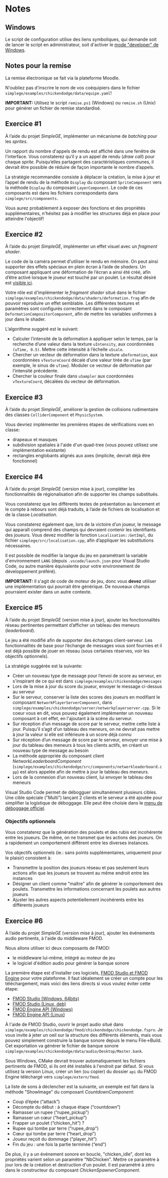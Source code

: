 # Notes

## Windows

Le script de configuration utilise des liens symboliques, qui demande soit de lancer le script en administrateur, soit d'activer le [mode "developer" de Windows](https://www.ghacks.net/2016/12/04/windows-10-creators-update-symlinks-without-elevation/).

## Notes pour la remise

La remise électronique se fait via la plateforme Moodle.

N'oubliez pas d'inscrire le nom de vos coéquipiers dans le fichier `simplege/examples/chickendodge/data/equipe.yaml`!

**IMPORTANT:** Utilisez le script `remise.ps1` (Windows) ou `remise.sh` (Unix) pour générer un fichier de remise standardisé.

## Exercice #1

À l’aide du projet *SimpleGE*, implémenter un mécanisme de *batching* pour les *sprites*.

Un rapport du nombre d'appels de rendu est affiché dans une fenêtre de l'interface. Vous constaterez qu’il y a un appel de rendu (*draw call*) pour chaque *sprite*. Puisqu’elles partagent des caractéristiques communes, il devrait être possible de réduire de façon importante le nombre d’appels.

La stratégie recommandée consiste à déplacer la création, la mise à jour et l’appel de rendu de la méthode `Display` du composant `SpriteComponent` vers la méthode `Display` du composant `LayerComponent`. Le code de ces composants est dans les fichiers correspondants dans `simplege/src/components`.

Vous aurez probablement à exposer des fonctions et des propriétés supplémentaires, n'hésitez pas à modifier les structures déjà en place pour atteindre l'objectif!

## Exercice #2

À l’aide du projet *SimpleGE*, implémenter un effet visuel avec un *fragment shader*.

Le code de la caméra permet d'utiliser le rendu en mémoire. On peut ainsi supporter des effets spéciaux en plein écran à l’aide de *shaders*. Un composant appliquant une déformation de l’écran a ainsi été créé, afin d’être activé lorsque le joueur est touché par un poulet. Le résultat désiré est [visible ici](https://youtu.be/tauWfnZkD-c).

Votre rôle est d’implémenter le *fragment shader* situé dans le fichier `simplege/examples/chickendodge/data/shaders/deformation.frag` afin de pouvoir reproduire un effet semblable. Les différentes textures et paramètres sont configurés correctement dans le composant `DeformationCompositorComponent`, afin de mettre les variables uniformes à jour dans le shader.

L’algorithme suggéré est le suivant:
* Calculer l’intensité de la déformation à appliquer selon le temps, par la recherche d’une valeur dans la texture `uIntensity`, aux coordonnées `(uTime, 0.5)`. Mettre cette intensité à l’échelle `uScale`.
* Chercher un vecteur de déformation dans la texture `uDeformation`, aux coordonnées `vTextureCoord` décalé d’une valeur tirée de `uTime` (par exemple, le sinus de `uTime`). Moduler ce vecteur de déformation par l’intensité précédente.
* Chercher la couleur finale dans `uSampler` aux coordonnées `vTextureCoord`, décalées du vecteur de déformation.

## Exercice #3

À l’aide du projet *SimpleGE*, améliorer la gestion de collisions rudimentaire des classes `ColliderComponent` et `PhysicSystem`.

Vous devriez implémenter les premières étapes de vérifications vues en classe:
- drapeaux et masques
- subdivision spatiales à l'aide d'un quad-tree (vous pouvez utilisez une implémentation existante)
- rectangles englobants alignés aux axes (implicite, devrait déjà être fonctionnel)

## Exercice #4

À l’aide du projet *SimpleGE* (version mise à jour), compléter les fonctionnalités de régionalisation afin de supporter les champs substitués.

Vous constaterez que les différents textes de présentation au lancement et le compte à rebours sont déjà traduits, à l’aide de fichiers de localisation et de la classe *Localisation*.

Vous constaterez également que, lors de la victoire d’un joueur, le message qui apparaît comprend des champs qui devraient contenir les identifiants des joueurs. Vous devez modifier la fonction `Localisation::GetImpl`, du fichier `simplege/src/localisation.cpp`, afin d’appliquer les substitutions nécessaires.

Il est possible de modifier la langue du jeu en paramétrant la variable d'environnement `LANG` (depuis `.vscode/launch.json` pour Visual Studio Code, ou autre manière équivalente pour votre environnement de développement préféré).

**IMPORTANT:** Il s'agit de code de moteur de jeu, donc vous **devez** utiliser une implémentation qui pourrait être générique. De nouveaux champs pourraient exister dans un autre contexte.

## Exercice #5

À l’aide du projet *SimpleGE* (version mise à jour), ajouter les fonctionnalités réseau pertinentes permettant d’afficher un tableau des meneurs (*leaderboard*).

Le jeu a été modifié afin de supporter des échanges client-serveur. Les fonctionnalités de base pour l’échange de messages vous sont fournies et il est déjà possible de jouer en réseau (sous certaines réserves, voir les objectifs optionnels).

La stratégie suggérée est la suivante:
- Créer un nouveau type de message pour l’envoi de score au serveur, en s'inspirant de ce qui est dans `simplege/examples/chickendodge/messages`
- Lors de la mise à jour du score du joueur, envoyer le message ci-dessus au serveur
- Sur le serveur, conserver la liste des scores des joueurs en modifiant le composant `NetworkPlayerServerComponent`, dans `simplege/examples/chickendodge/server/networkplayerserver.cpp`. Si le coeur vous en dit, vous pouvez également implémenter un nouveau composant à cet effet, en l'ajoutant à la scène du serveur.
- Sur réception d’un message de score par le serveur, mettre cette liste à jour. Puisqu’il s’agit d’un tableau des meneurs, on ne devrait pas mettre à jour la valeur si elle est inférieure à un score déjà connu
- Sur réception d’un message de score par le serveur, envoyer une mise à jour du tableau des meneurs à tous les clients actifs, en créant un nouveau type de message au besoin
- La méthode appropriée du composant client *NetworkLeaderboardComponent* (`simplege/examples/chickendodge/src/components/networkleaderboard.cpp`) est alors appelée afin de mettre à jour le tableau des meneurs.
- Lors de la connexion d’un nouveau client, lui envoyer le tableau des meneurs

Visual Studio Code permet de débogguer simultanément plusieurs cibles. Une cible spéciale ("Multi") lançant 2 clients et le serveur a été ajoutée pour simplifier la logistique de déboggage. Elle peut être choisie dans le [menu de déboggage officiel](https://code.visualstudio.com/docs/editor/debugging).

### Objectifs optionnels

Vous constaterez que la génération des poulets et des rubis est incohérente entre les joueurs. De même, on ne transmet que les actions des joueurs. On a rapidement un comportement différent entre les diverses instances.

Vos objectifs optionnels (ie.: sans points supplémentaires, uniquement pour le plaisir) consistent à:
- Transmettre la position des joueurs réseau et pas seulement leurs actions afin que les joueurs se trouvent au même endroit entre les instances
- Désigner un client comme "maître" afin de générer le comportement des poulets. Transmettre les informations concernant les poulets aux autres joueurs
- Ajuster les autres aspects potentiellement incohérents entre les différents joueurs

## Exercice #6

À l’aide du projet *SimpleGE* (version mise à jour), ajouter les événements audio pertinents, à l'aide du middleware FMOD.

Nous allons utiliser ici deux composants de FMOD:
- le middleware lui-même, intégré au moteur de jeu
- le logiciel d'édition audio pour générer la banque sonore

La première étape est d'installer ces logiciels, [FMOD Studio et FMOD Engine](https://www.fmod.com/download#fmodstudiosuite) pour votre plateforme. Il faut idéalement se créer un compte pour les téléchargement, mais voici des liens directs si vous voulez éviter cette étape:
- [FMOD Studio (Windows, 64bits)](https://drive.google.com/file/d/1M80ssnndsX_vcjnSRlYfDuGcLv-WRdcd/view?usp=sharing)
- [FMOD Studio (Linux, deb)](https://drive.google.com/file/d/1QCHsC3ug74JWUvn1jmBkoJph2Z8GcYvr/view?usp=sharing)
- [FMOD Engine API (Windows)](https://drive.google.com/file/d/1_R8J-gG-eON3IGcfau_0oKEy_WdOn73i/view?usp=sharing)
- [FMOD Engine API (Linux)](https://drive.google.com/file/d/1yZdB_AnBGqVaVzQ5qJHboGQOG6FnSaF9/view?usp=sharing)

À l'aide de FMOD Studio, ouvrir le projet audio situé dans `simplege/examples/chickendodge/fmod/chickendodge/chickendodge.fspro`. Je vous invite à jeter un oeil sur la structure des différents éléments, mais vous pouvez simplement construire la banque sonore depuis le menu File->Build. Cet exportation va générer le fichier de banque sonore `simplege/examples/chickendodge/data/audio/Desktop/Master.bank`.

Sous Windows, CMake devrait trouver automatiquement les fichiers pertinents de FMOD, si ils ont été installés à l'endroit par défaut. Si vous utilisez la version Linux, créer un lien (ou copier) du dossier `api` du FMOD Engine téléchargé vers `simplege/extern/fmod`.

La liste de sons à déclencher est la suivante, un exemple est fait dans la méthode "ShowImage" du composant *CountdownComponent*:
- Coup d’épée (“attack”)
- Décompte du début : à chaque étape (“countdown”)
- Ramasser un rupee (“rupee_pickup”)
- Ramasser un cœur (“heart_pickup”)
- Frapper un poulet (“chicken_hit”) ?
- Rupee qui tombe par terre (“rupee_drop”)
- Cœur qui tombe par terre (“heart_drop”)
- Joueur reçoit du dommage (“player_hit”)
- Fin du jeu : une fois la partie terminée (“end”)

De plus, il y a un événement sonore en boucle, "chicken_idle", dont les propriétés varient selon un paramètre "NbChicken". Mettre ce paramètre à jour lors de la création et destruction d'un poulet. Il est paramétré à zéro dans le constructeur du composant *ChickenSpawnerComponent*.